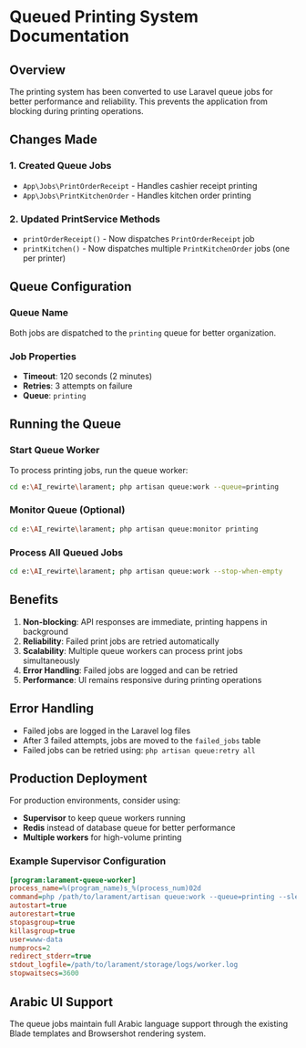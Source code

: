 # Queued Printing System Documentation

## Overview
The printing system has been converted to use Laravel queue jobs for better performance and reliability. This prevents the application from blocking during printing operations.

## Changes Made

### 1. Created Queue Jobs
- `App\Jobs\PrintOrderReceipt` - Handles cashier receipt printing
- `App\Jobs\PrintKitchenOrder` - Handles kitchen order printing

### 2. Updated PrintService Methods
- `printOrderReceipt()` - Now dispatches `PrintOrderReceipt` job
- `printKitchen()` - Now dispatches multiple `PrintKitchenOrder` jobs (one per printer)

## Queue Configuration

### Queue Name
Both jobs are dispatched to the `printing` queue for better organization.

### Job Properties
- **Timeout**: 120 seconds (2 minutes)
- **Retries**: 3 attempts on failure
- **Queue**: `printing`

## Running the Queue

### Start Queue Worker
To process printing jobs, run the queue worker:
```bash
cd e:\AI_rewirte\larament; php artisan queue:work --queue=printing
```

### Monitor Queue (Optional)
```bash
cd e:\AI_rewirte\larament; php artisan queue:monitor printing
```

### Process All Queued Jobs
```bash
cd e:\AI_rewirte\larament; php artisan queue:work --stop-when-empty
```

## Benefits

1. **Non-blocking**: API responses are immediate, printing happens in background
2. **Reliability**: Failed print jobs are retried automatically
3. **Scalability**: Multiple queue workers can process print jobs simultaneously
4. **Error Handling**: Failed jobs are logged and can be retried
5. **Performance**: UI remains responsive during printing operations

## Error Handling

- Failed jobs are logged in the Laravel log files
- After 3 failed attempts, jobs are moved to the `failed_jobs` table
- Failed jobs can be retried using: `php artisan queue:retry all`

## Production Deployment

For production environments, consider using:
- **Supervisor** to keep queue workers running
- **Redis** instead of database queue for better performance
- **Multiple workers** for high-volume printing

### Example Supervisor Configuration
```ini
[program:larament-queue-worker]
process_name=%(program_name)s_%(process_num)02d
command=php /path/to/larament/artisan queue:work --queue=printing --sleep=3 --tries=3 --max-time=3600
autostart=true
autorestart=true
stopasgroup=true
killasgroup=true
user=www-data
numprocs=2
redirect_stderr=true
stdout_logfile=/path/to/larament/storage/logs/worker.log
stopwaitsecs=3600
```

## Arabic UI Support
The queue jobs maintain full Arabic language support through the existing Blade templates and Browsershot rendering system.
